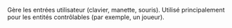Gère les entrées utilisateur (clavier, manette, souris).
Utilisé principalement pour les entités contrôlables (par exemple, un joueur).